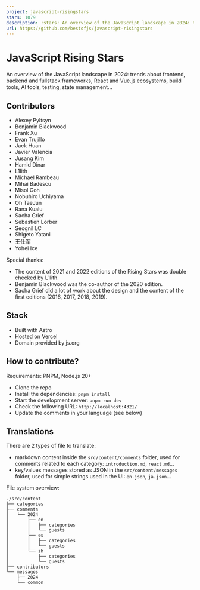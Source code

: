 ```yaml
---
project: javascript-risingstars
stars: 1079
description: :stars: An overview of the JavaScript landscape in 2024: trends about frontend, Node.js, fullstack frameworks, build tools, testing, Vue.js, React, state management...
url: https://github.com/bestofjs/javascript-risingstars
---
```


JavaScript Rising Stars
=======================

An overview of the JavaScript landscape in 2024: trends about frontend, backend and fullstack frameworks, React and Vue.js ecosystems, build tools, AI tools, testing, state management...

Contributors
------------

-   Alexey Pyltsyn
-   Benjamin Blackwood
-   Frank Xu
-   Evan Trujillo
-   Jack Huan
-   Javier Valencia
-   Jusang Kim
-   Hamid Dinar
-   L1lith
-   Michael Rambeau
-   Mihai Badescu
-   Misol Goh
-   Nobuhiro Uchiyama
-   Oh TaeJun
-   Rana Kualu
-   Sacha Grief
-   Sebastien Lorber
-   Seognil LC
-   Shigeto Yatani
-   王仕军
-   Yohei Ice

Special thanks:

-   The content of 2021 and 2022 editions of the Rising Stars was double checked by L1lith.
-   Benjamin Blackwood was the co-author of the 2020 edition.
-   Sacha Grief did a lot of work about the design and the content of the first editions (2016, 2017, 2018, 2019).

Stack
-----

-   Built with Astro
-   Hosted on Vercel
-   Domain provided by js.org

How to contribute?
------------------

Requirements: PNPM, Node.js 20+

-   Clone the repo
-   Install the dependencies: `pnpm install`
-   Start the development server: `pnpm run dev`
-   Check the following URL: `http://localhost:4321/`
-   Update the comments in your language (see below)

Translations
------------

There are 2 types of file to translate:

-   markdown content inside the `src/content/comments` folder, used for comments related to each category: `introduction.md`, `react.md`...
-   key/values messages stored as JSON in the `src/content/messages` folder, used for simple strings used in the UI: `en.json`, `ja.json`...

File system overview:

```
./src/content
├── categories
├── comments
│   └── 2024
│       ├── en
│       │   ├── categories
│       │   └── guests
│       ├── es
│       │   ├── categories
│       │   └── guests
│       └── zh
│           ├── categories
│           └── guests
├── contributors
└── messages
    ├── 2024
    └── common
```
